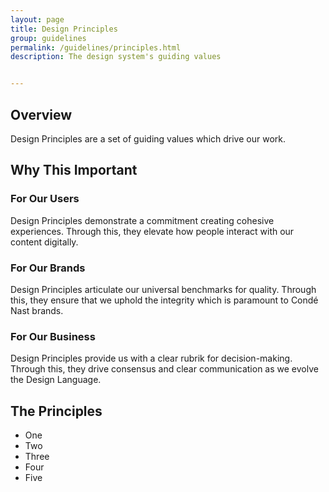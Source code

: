 ```yaml
---
layout: page
title: Design Principles
group: guidelines
permalink: /guidelines/principles.html
description: The design system's guiding values


---
```

## Overview
Design Principles are a set of guiding values which drive our work.
## Why This Important
### For Our Users
Design Principles demonstrate a commitment creating cohesive experiences. Through this, they elevate how people interact with our content digitally.
### For Our Brands
Design Principles articulate our universal benchmarks for quality. Through this, they ensure that we uphold the integrity which is paramount to Condé Nast brands.
### For Our Business
Design Principles provide us with a clear rubrik for decision-making. Through this, they drive consensus and clear communication as we evolve the Design Language.

## The Principles
* One
* Two
* Three
* Four
* Five
